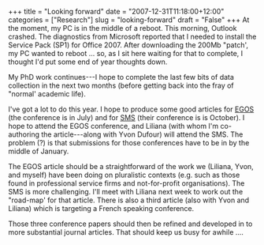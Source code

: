 +++
title = "Looking forward"
date = "2007-12-31T11:18:00+12:00"
categories = ["Research"]
slug = "looking-forward"
draft = "False"
+++
At the moment, my PC is in the middle of a reboot. This morning, Outlook
crashed. The diagnostics from Microsoft reported that I needed to install the
Service Pack (SP1) for Office 2007. After downloading the 200Mb "patch', my PC
wanted to reboot ... so, as I sit here waiting for that to complete, I thought
I'd put some end of year thoughts down.

My PhD work continues---I hope to complete the last few bits of data collection
in the next two months (before getting back into the fray of "normal' academic
life).

I've got a lot to do this year. I hope to produce some good articles for
[EGOS](https://www.egosnet.org/) (the conference is in July) and for
[SMS](https://www.strategicmanagement.net/) (their conference is is October). I
hope to attend the EGOS conference, and Liliana (with whom I'm co-authoring the
article---along with Yvon Dufour) will attend the SMS.  The problem (?) is that
submissions for those conferences have to be in by the middle of January.

The EGOS article should be a straightforward of the work we (Liliana, Yvon, and
myself) have been doing on pluralistic contexts (e.g. such as those found in
professional service firms and not-for-profit organisations).  The SMS is more
challenging. I'll meet with Liliana next week to work out the "road-map' for
that article.  There is also a third article (also with Yvon and Liliana) which
is targeting a French speaking conference.

Those three conference papers should then be refined and developed in to more
substantial journal articles. That should keep us busy for awhile ....

